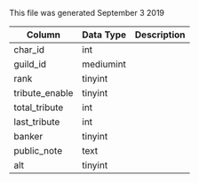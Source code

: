 This file was generated September 3 2019

| Column         | Data Type | Description |
| -------------- | --------- | ----------- |
| char_id        | int       |             |
| guild_id       | mediumint |             |
| rank           | tinyint   |             |
| tribute_enable | tinyint   |             |
| total_tribute  | int       |             |
| last_tribute   | int       |             |
| banker         | tinyint   |             |
| public_note    | text      |             |
| alt            | tinyint   |             |